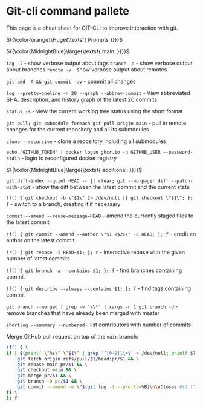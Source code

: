 # Git-cli command pallete

This page is a cheat sheet for GIT-CLI to improve interaction with git.

${{\color{orange}\Huge{\textsf{ Prompts }}}}\$

${{\color{MidnightBlue}\large{\textsf{ main: }}}}\$

`tag -l` - show verbose output about tags
`branch -a` - show verbose output about branches
`remote -v` - show verbose output about remotes

`git add -A && git commit -av` - commit all changes

`log --pretty=oneline -n 20 --graph --abbrev-commit` - View abbreviated SHA, description, and history graph of the latest 20 commits

`status -s` - view the current working tree status using the short format

`git pull; git submodule foreach git pull origin main` - pull in remote changes for the current repository and all its submodules

`clone --recursive` - clone a repository including all submodules

`echo 'GITHUB_TOKEN' | docker login ghcr.io -u GITHUB_USER --password-stdin` - login to reconfigured docker registry

${{\color{MidnightBlue}\large{\textsf{ additional: }}}}\$

`git diff-index --quiet HEAD -- || clear; git --no-pager diff --patch-with-stat` - show the diff between the latest commit and the current state

`!f() { git checkout -b \"$1\" 2> /dev/null || git checkout \"$1\"; }; f` - switch to a branch, creating it if necessary

`commit --amend --reuse-message=HEAD` - amend the currently staged files to the latest commit

`!f() { git commit --amend --author \"$1 <$2>\" -C HEAD; }; f` - credit an author on the latest commit

`!r() { git rebase -i HEAD~$1; }; r` - interactive rebase with the given number of latest commits

`!f() { git branch -a --contains $1; }; f` - find branches containing commit

`!f() { git describe --always --contains $1; }; f` - find tags containing commit

`git branch --merged | grep -v '\\*' | xargs -n 1 git branch -d` - remove branches that have already been merged with master

`shortlog --summary --numbered` - list contributors with number of commits

Merge GitHub pull request on top of the `main` branch:
```bash
!f() { \
if [ $(printf \"%s\" \"$1\" | grep '^[0-9]\\+$' > /dev/null; printf $?) -eq 0 ]; then \
    git fetch origin refs/pull/$1/head:pr/$1 && \
    git rebase main pr/$1 && \
    git checkout main && \
    git merge pr/$1 && \
    git branch -D pr/$1 && \
    git commit --amend -m \"$(git log -1 --pretty=%B)\n\nCloses #$1.\"; \
fi \
}; f"
```

